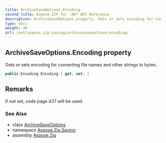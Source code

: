 ```yaml
---
title: ArchiveSaveOptions.Encoding
second_title: Aspose.ZIP for .NET API Reference
description: ArchiveSaveOptions property. Gets or sets encoding for converting file names and other strings to bytes
type: docs
weight: 40
url: /net/aspose.zip.saving/archivesaveoptions/encoding/
---
```

## ArchiveSaveOptions.Encoding property

Gets or sets encoding for converting file names and other strings to bytes.

```csharp
public Encoding Encoding { get; set; }
```

## Remarks

If not set, code page 437 will be used.

### See Also

* class [ArchiveSaveOptions](../)
* namespace [Aspose.Zip.Saving](../../archivesaveoptions/)
* assembly [Aspose.Zip](../../../)


